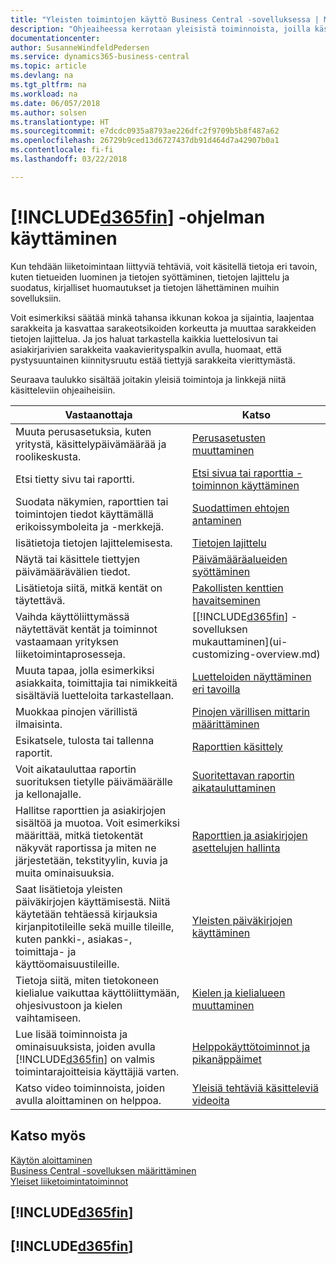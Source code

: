 ```yaml
---
title: "Yleisten toimintojen käyttö Business Central -sovelluksessa | Microsoft Docs"
description: "Ohjeaiheessa kerrotaan yleisistä toiminnoista, joilla käsittelet tietoja Business Central -sovelluksessa. Kyse voi olla esimerkiksi arvojen antamisesta, tietojen lajittelusta ja näkymien vaihtamisesta."
documentationcenter: 
author: SusanneWindfeldPedersen
ms.service: dynamics365-business-central
ms.topic: article
ms.devlang: na
ms.tgt_pltfrm: na
ms.workload: na
ms.date: 06/057/2018
ms.author: solsen
ms.translationtype: HT
ms.sourcegitcommit: e7dcdc0935a8793ae226dfc2f9709b5b8f487a62
ms.openlocfilehash: 26729b9ced13d6727437db91d464d7a42907b0a1
ms.contentlocale: fi-fi
ms.lasthandoff: 03/22/2018

---
```

# <a name="working-with-included365finincludesd365finmdmd"></a>[!INCLUDE[d365fin](includes/d365fin_md.md)] -ohjelman käyttäminen
Kun tehdään liiketoimintaan liittyviä tehtäviä, voit käsitellä tietoja eri tavoin, kuten tietueiden luominen ja tietojen syöttäminen, tietojen lajittelu ja suodatus, kirjalliset huomautukset ja tietojen lähettäminen muihin sovelluksiin.

Voit esimerkiksi säätää minkä tahansa ikkunan kokoa ja sijaintia, laajentaa sarakkeita ja kasvattaa sarakeotsikoiden korkeutta ja muuttaa sarakkeiden tietojen lajittelua. Ja jos haluat tarkastella kaikkia luettelosivun tai asiakirjarivien sarakkeita vaakavierityspalkin avulla, huomaat, että pystysuuntainen kiinnitysruutu estää tiettyjä sarakkeita vierittymästä.

Seuraava taulukko sisältää joitakin yleisiä toimintoja ja linkkejä niitä käsitteleviin ohjeaiheisiin.

| Vastaanottaja | Katso |
| --- | --- |
| Muuta perusasetuksia, kuten yritystä, käsittelypäivämäärää ja roolikeskusta. |[Perusasetusten muuttaminen](ui-change-basic-settings.md) |
| Etsi tietty sivu tai raportti. |[Etsi sivua tai raporttia -toiminnon käyttäminen](ui-search.md) |
| Suodata näkymien, raporttien tai toimintojen tiedot käyttämällä erikoissymboleita ja -merkkejä. |[Suodattimen ehtojen antaminen](ui-enter-criteria-filters.md) |
| lisätietoja tietojen lajittelemisesta. |[Tietojen lajittelu](ui-sorting.md) |
| Näytä tai käsittele tiettyjen päivämäärävälien tiedot. |[Päivämääräalueiden syöttäminen](ui-enter-date-ranges.md) |
| Lisätietoja siitä, mitkä kentät on täytettävä. |[Pakollisten kenttien havaitseminen](ui-mandatory-fields.md) |
| Vaihda käyttöliittymässä näytettävät kentät ja toiminnot vastaamaan yrityksen liiketoimintaprosesseja. |[[!INCLUDE[d365fin](includes/d365fin_md.md)] -sovelluksen mukauttaminen](ui-customizing-overview.md) |
| Muuta tapaa, jolla esimerkiksi asiakkaita, toimittajia tai nimikkeitä sisältäviä luetteloita tarkastellaan. |[Luetteloiden näyttäminen eri tavoilla](across-display-lists-different-views.md) |
| Muokkaa pinojen värillistä ilmaisinta. |[Pinojen värillisen mittarin määrittäminen](ui-how-setup-colored-indicator-cues.md) |
|Esikatsele, tulosta tai tallenna raportit.|[Raporttien käsittely](ui-work-report.md)|
| Voit aikatauluttaa raportin suorituksen tietylle päivämäärälle ja kellonajalle. |[Suoritettavan raportin aikatauluttaminen](ui-work-report.md#ScheduleReport) |
| Hallitse raporttien ja asiakirjojen sisältöä ja muotoa. Voit esimerkiksi määrittää, mitkä tietokentät näkyvät raportissa ja miten ne järjestetään, tekstityylin, kuvia ja muita ominaisuuksia.|[Raporttien ja asiakirjojen asettelujen hallinta](ui-manage-report-layouts.md) |
| Saat lisätietoja yleisten päiväkirjojen käyttämisestä. Niitä käytetään tehtäessä kirjauksia kirjanpitotileille sekä muille tileille, kuten pankki-, asiakas-, toimittaja- ja käyttöomaisuustileille. |[Yleisten päiväkirjojen käyttäminen](ui-work-general-journals.md) |
|Tietoja siitä, miten tietokoneen kielialue vaikuttaa käyttöliittymään, ohjesivustoon ja kielen vaihtamiseen.|[Kielen ja kielialueen muuttaminen](about-locale-language.md)|
|Lue lisää toiminnoista ja ominaisuuksista, joiden avulla [!INCLUDE[d365fin](includes/d365fin_md.md)] on valmis toimintarajoitteisia käyttäjiä varten.|[Helppokäyttötoiminnot ja pikanäppäimet](ui-accessibility.md)|
|Katso video toiminnoista, joiden avulla aloittaminen on helppoa.|[Yleisiä tehtäviä käsitteleviä videoita](across-videos.md)|  

## <a name="see-also"></a>Katso myös
[Käytön aloittaminen](product-get-started.md)  
[Business Central -sovelluksen määrittäminen](setup.md)  
[Yleiset liiketoimintatoiminnot](ui-across-business-areas.md)  

## [!INCLUDE[d365fin](includes/free_trial_md.md)]  
## [!INCLUDE[d365fin](includes/training_link_md.md)]

